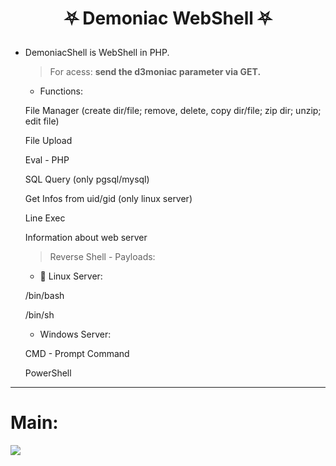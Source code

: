 # <p align="center">⛧ Demoniac WebShell ⛧</p>

- DemoniacShell is WebShell in PHP.

	> For acess: **send the d3moniac parameter via GET.**

	- Functions: 
	
	File Manager (create dir/file; remove, delete, copy dir/file; zip dir; unzip; edit file)
	
	File Upload
	
	Eval - PHP
	
	SQL Query (only pgsql/mysql)
	
	Get Infos from uid/gid (only linux server)
	
	Line Exec 
	
	Information about web server


	> Reverse Shell - Payloads: 

	- 🐧 Linux Server:
	 
	/bin/bash 
	
	/bin/sh

	- Windows Server: 
	
	CMD - Prompt Command
	
	PowerShell
<hr>

# Main:
<img src="https://user-images.githubusercontent.com/77762068/131859851-e7e060ed-9e68-44b2-86db-158eca64418e.png">
